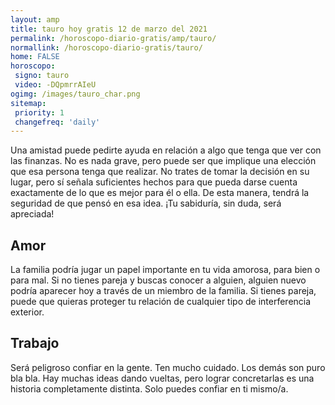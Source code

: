 ```yaml
---
layout: amp
title: tauro hoy gratis 12 de marzo del 2021 
permalink: /horoscopo-diario-gratis/amp/tauro/
normallink: /horoscopo-diario-gratis/tauro/
home: FALSE
horoscopo:
 signo: tauro
 video: -DQpmrrAIeU
ogimg: /images/tauro_char.png
sitemap:
 priority: 1
 changefreq: 'daily'
---
```



Una amistad puede pedirte ayuda en relación a algo que tenga que ver con las finanzas. No es nada grave, pero puede ser que implique una elección que esa persona tenga que realizar. No trates de tomar la decisión en su lugar, pero sí señala suficientes hechos para que pueda darse cuenta exactamente de lo que es mejor para él o ella. De esta manera, tendrá la seguridad de que pensó en esa idea. ¡Tu sabiduría, sin duda, será apreciada!

## Amor

La familia podría jugar un papel importante en tu vida amorosa, para bien o para mal. Si no tienes pareja y buscas conocer a alguien, alguien nuevo podría aparecer hoy a través de un miembro de la familia. Si tienes pareja, puede que quieras proteger tu relación de cualquier tipo de interferencia exterior.

## Trabajo

Será peligroso confiar en la gente. Ten mucho cuidado. Los demás son puro bla bla. Hay muchas ideas dando vueltas, pero lograr concretarlas es una historia completamente distinta. Solo puedes confiar en ti mismo/a.
